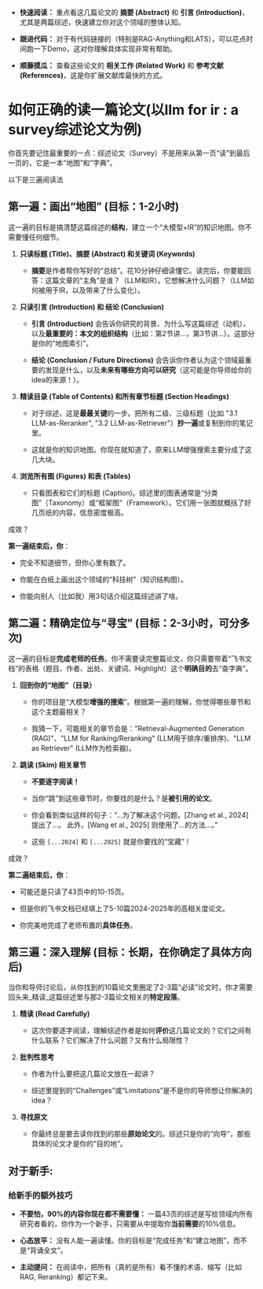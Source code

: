 - **快速阅读：** 重点看这几篇论文的 **摘要 (Abstract)** 和 **引言 (Introduction)**，尤其是两篇综述，快速建立你对这个领域的整体认知。
    
- **跟进代码：** 对于有代码链接的（特别是RAG-Anything和LATS），可以花点时间跑一下Demo，这对你理解具体实现非常有帮助。
    
- **顺藤摸瓜：** 查看这些论文的 **相关工作 (Related Work)** 和 **参考文献 (References)**，这是你扩展文献库最快的方式。


# 如何正确的读一篇论文(以llm for ir : a survey综述论文为例)

你首先要记住最重要的一点：综述论文（Survey）不是用来从第一页“读”到最后一页的，它是一本“地图”和“字典”。

以下是三遍阅读法
## 第一遍：画出“地图” (目标：1-2小时)
这一遍的目标是搞清楚这篇综述的**结构**，建立一个“大模型+IR”的知识地图。你不需要懂任何细节。

1. **只读标题 (Title)、摘要 (Abstract) 和关键词 (Keywords)**
    
    - **摘要**是作者帮你写好的“总结”。花10分钟仔细读懂它。读完后，你要能回答：这篇文章的“主角”是谁？（LLM和IR）。它想解决什么问题？（LLM如何被用于IR，以及带来了什么变化）。
        
2. **只读引言 (Introduction) 和 结论 (Conclusion)**
    
    - **引言 (Introduction)** 会告诉你研究的背景、为什么写这篇综述（动机），以及**最重要的：本文的组织结构**（比如：第2节讲...，第3节讲...）。这部分是你的“地图索引”。
        
    - **结论 (Conclusion / Future Directions)** 会告诉你作者认为这个领域最重要的发现是什么，以及**未来有哪些方向可以研究**（这可能是你导师给你的idea的来源！）。
        
3. **精读目录 (Table of Contents) 和所有章节标题 (Section Headings)**
    
    - 对于综述，这是**最最关键**的一步。把所有二级、三级标题（比如 "3.1 LLM-as-Reranker", "3.2 LLM-as-Retriever"）**抄一遍**或复制到你的笔记里。
        
    - 这就是你的知识地图。你现在就知道了，原来LLM增强搜索主要分成了这几大块。
        
4. **浏览所有图 (Figures) 和表 (Tables)**
    
    - 只看图表和它们的标题 (Caption)。综述里的图表通常是“分类图”（Taxonomy）或“框架图”（Framework）。它们用一张图就概括了好几页纸的内容，信息密度极高。


成效？

**第一遍结束后，你**：

- 完全不知道细节，但你心里有数了。
    
- 你能在白纸上画出这个领域的“科技树”（知识结构图）。
    
- 你能向别人（比如我）用3句话介绍这篇综述讲了啥。


## 第二遍：精确定位与“寻宝” (目标：2-3小时，可分多次)
这一遍的目标是**完成老师的任务**。你不需要读完整篇论文，你只需要带着“飞书文档”的表格（题目、作者、出处、关键词、Highlight）这个**明确目的**去“查字典”。

1. **回到你的“地图”（目录）**
    
    - 你的项目是“大模型**增强的搜索**”。根据第一遍的理解，你觉得哪些章节和这个主题最相关？
        
    - 我猜一下，可能相关的章节会是："Retrieval-Augmented Generation (RAG)"、"LLM for Ranking/Reranking" (LLM用于排序/重排序)、"LLM as Retriever" (LLM作为检索器)。
        
2. **跳读 (Skim) 相关章节**
    
    - **不要逐字阅读！**
        
    - 当你“跳”到这些章节时，你要找的是什么？是**被引用的论文**。
        
    - 你会看到类似这样的句子：“...为了解决这个问题，[Zhang et al., 2024] 提出了...。 此外，[Wang et al., 2025] 则使用了...的方法...。”
        
    - 这些 `[...2024]` 和 `[...2025]` 就是你要找的“宝藏”！


成效？

**第二遍结束后，你**：

- 可能还是只读了43页中的10-15页。
    
- 但是你的飞书文档已经填上了5-10篇2024-2025年的高相关度论文。
    
- 你完美地完成了老师布置的**具体任务**。


## 第三遍：深入理解 (目标：长期，在你确定了具体方向后)

当你和导师讨论后，从你找到的10篇论文里圈定了2-3篇“必读”论文时，你才需要回头来_精读_这篇综述里与那2-3篇论文相关的**特定段落**。

1. **精读 (Read Carefully)**
    
    - 这次你要逐字阅读，理解综述作者是如何**评价**这几篇论文的？它们之间有什么联系？它们解决了什么问题？又有什么局限性？
        
2. **批判性思考**
    
    - 作者为什么要把这几篇论文放在一起讲？
        
    - 综述里提到的“Challenges”或“Limitations”是不是你的导师想让你解决的idea？
        
3. **寻找原文**
    
    - 你最终总是要去读你找到的那些**原始论文**的。综述只是你的“向导”，那些具体的论文才是你的“目的地”。



## 对于新手:
### 给新手的额外技巧

- **不要怕，90%的内容你现在都不需要懂：** 一篇43页的综述是写给领域内所有研究者看的，你作为一个新手，只需要从中提取你**当前需要**的10%信息。
    
- **心态放平：** 没有人能一遍读懂。你的目标是“完成任务”和“建立地图”，而不是“背诵全文”。
    
- **主动提问：** 在阅读中，把所有（真的是所有）看不懂的术语、缩写（比如 RAG, Reranking）都记下来。
